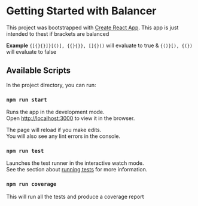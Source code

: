 # Getting Started with Balancer

This project was bootstrapped with [Create React App](https://github.com/facebook/create-react-app).
This app is just intended to thest if brackets are balanced

**Example**
`{[{}{}]}[()], {{}{}}, []{}()` will evaluate to true &
`{()}[), {(})` will evaluate to false

## Available Scripts

In the project directory, you can run:

### `npm run start`

Runs the app in the development mode.\
Open [http://localhost:3000](http://localhost:3000) to view it in the browser.

The page will reload if you make edits.\
You will also see any lint errors in the console.

### `npm run test`

Launches the test runner in the interactive watch mode.\
See the section about [running tests](https://facebook.github.io/create-react-app/docs/running-tests) for more information.

### `npm run coverage`

This will run all the tests and produce a coverage report
